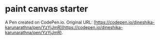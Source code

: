 # paint canvas starter

A Pen created on CodePen.io. Original URL: [https://codepen.io/dineshika-karunarathna/pen/YzYjJmR](https://codepen.io/dineshika-karunarathna/pen/YzYjJmR).


